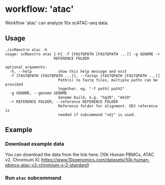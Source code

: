# workflow: 'atac'

Workflow 'atac' can analyze 10x scATAC-seq data. 

## Usage 

```
./scMaestro atac -h 
usage: scMaestro atac [-h] -f [FASTQPATH [FASTQPATH ...]] -g GENOME -r
                      REFERENCE FOLDER

optional arguments:
  -h, --help            show this help message and exit
  -f [FASTQPATH [FASTQPATH ...]], --fastqs [FASTQPATH [FASTQPATH ...]]
                        Path(s) to fastq files, multiple paths can be provided
                        together. eg. "-f path1 path2"
  -g GENOME, --genome GENOME
                        Genome build, e.g. "hg38", "mm10"
  -r REFERENCE FOLDER, --reference REFERENCE FOLDER
                        Reference folder for alignment. VDJ reference is
                        needed if subcommand "vdj" is used.
```


## Example 

### Download example data 

You can download the data from the link here: [10k Human PBMCs, ATAC v2, Chromium X]
(https://www.10xgenomics.com/datasets/10k-human-pbmcs-atac-v2-chromium-x-2-standard)

### Run `atac` subcommand 


```

``` 
